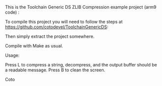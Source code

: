 This is the Toolchain Generic DS ZLIB Compression example project (arm9 code) :

To compile this project you will need to follow the steps at https://github.com/cotodevel/ToolchainGenericDS:

Then simply extract the project somewhere.

Compile with Make as usual.


Usage:

Press L to compress a string, decompress, and the output buffer should be a readable message.
Press B to clean the screen.

Coto



